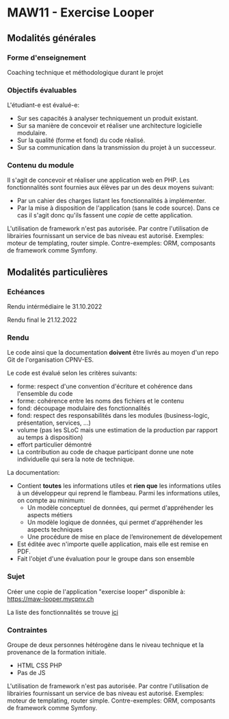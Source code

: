 # MAW11 - Exercise Looper

## Modalités générales

### Forme d'enseignement

Coaching technique et méthodologique durant le projet

### Objectifs évaluables

L'étudiant-e est évalué-e:

-   Sur ses capacités à analyser techniquement un produit existant.
-   Sur sa manière de concevoir et réaliser une architecture logicielle modulaire.
-   Sur la qualité (forme et fond) du code réalisé.
-   Sur sa communication dans la transmission du projet à un successeur.

### Contenu du module

Il s'agit de concevoir et réaliser une application web en PHP.
Les fonctionnalités sont fournies aux élèves par un des deux moyens suivant:

-   Par un cahier des charges listant les fonctionnalités à implémenter.
-   Par la mise à disposition de l'application (sans le code source).
    Dans ce cas il s'agit donc qu'ils fassent une _copie_ de cette application.

L'utilisation de framework n'est pas autorisée. Par contre l'utilisation de librairies
fournissant un service de bas niveau est autorisé.
Exemples: moteur de templating, router simple.
Contre-exemples: ORM, composants de framework comme Symfony.

## Modalités particulières

### Echéances

Rendu intérmédiaire le 31.10.2022

Rendu final le 21.12.2022

### Rendu

Le code ainsi que la documentation **doivent** être livrés au moyen d'un repo Git de l'organisation CPNV-ES.

Le code est évalué selon les critères suivants:

-   forme: respect d'une convention d'écriture et cohérence dans l'ensemble du code
-   forme: cohérence entre les noms des fichiers et le contenu
-   fond: découpage modulaire des fonctionnalités
-   fond: respect des responsabilités dans les modules (business-logic, présentation, services, ...)
-   volume (pas les SLoC mais une estimation de la production par rapport au temps à disposition)
-   effort particulier démontré
-   La contribution au code de chaque participant donne une note individuelle qui sera la note de technique.

La documentation:

-   Contient **toutes** les informations utiles et **rien que** les informations utiles à un développeur qui reprend le flambeau. Parmi les informations utiles, on compte au minimum:
    -   Un modèle conceptuel de données, qui permet d'appréhender les aspects métiers
    -   Un modèle logique de données, qui permet d'appréhender les aspects techniques
    -   Une procédure de mise en place de l’environement de dévelopement
-   Est éditée avec n'importe quelle application, mais elle est remise en PDF.
-   Fait l'objet d'une évaluation pour le groupe dans son ensemble

### Sujet

Créer une copie de l'application "exercise looper" disponible à: https://maw-looper.mycpnv.ch

La liste des fonctionnalités se trouve [ici](ExerciseLooper-Features.md)

### Contraintes

Groupe de deux personnes hétérogène dans le niveau technique et la provenance de la formation initiale.

-   HTML CSS PHP
-   Pas de JS

L'utilisation de framework n'est pas autorisée. Par contre l'utilisation de librairies
fournissant un service de bas niveau est autorisé.
Exemples: moteur de templating, router simple.
Contre-exemples: ORM, composants de framework comme Symfony.
